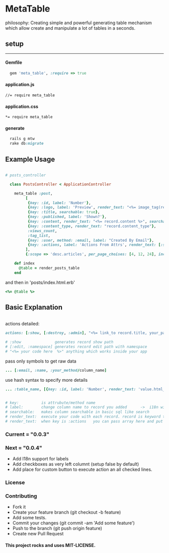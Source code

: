 MetaTable
=========


philosophy: Creating simple and powerful generating table mechanism which allow create and manipulate a lot of tables in a seconds.


## setup
-----

#### Gemfile
```ruby 
  gem 'meta_table', :require => true
```

#### application.js
```//= require meta_table```
#### application.css
```*= require meta_table```

#### generate
```ruby 
  rails g mtw
  rake db:migrate
```  

Example Usage
-------------

```ruby

# posts_controller

  class PostsController < ApplicationController

    meta_table :post,
         [
          {key: :id, label: 'Number'},
          {key: :logo, label: 'Preview', render_text: "<%= image_tag(record.logo, style:'height: 100px;width:100px;') %>"},
          {key: :title, searchable: true},
          {key: :published, label: 'Shown?'},
          {key: :content, render_text: "<%= record.content %>", searchable: true},
          {key: :content_type, render_text: "record.content_type"},
          :views_count,
          :tag_list,
          {key: :user, method: :email, label: "Created By Email"},
          {key: :actions, label: 'Actions From Attrs', render_text: [:show, [:edit, :admin],[:destroy, :admin], "<%= link_to 'Edit', edit_admin_post_path(record), class: 'button small' %>"]}
         ],
         {:scope => 'desc.articles', per_page_choises: [4, 12, 24], includes: [:categories]}

    def index
      @table = render_posts_table
    end

```

and then in 'posts/index.html.erb'

```ruby
<%= @table %>
```

## Basic Explanation

```ruby

```

actions detailed:

```ruby
actions: [:show, [:destroy, :admin], "<%= link_to record.title, your_path(record) %>"]

# :show               generates record show path
# [:edit, :namespace] generates record edit path with namespace
# "<%= your code here  %>" anything which works inside your app
```

pass only symbols to get raw data

```ruby
... [:email, :name, :your_method/column_name]

```

use hash syntax to specify more details


```ruby
... :table_name, [{key: :id, label: 'Number', render_text: 'value.html_safe'}, {...}]


# key:          is attrubute/method name
# label:        change column name to record you added      ->  i18n will be soon
# searchable:   makes column searchable in basic sql like search
# render_text:  execute your code with each record. record is keyword that means record in database    -> no rescue here yet
# render_text:  when key is :actions   you can pass array here and put list of actions, anyway you still can put all actions in erb string
```


### Current = "0.0.3"

### Next = "0.0.4"
  - Add I18n support for labels
  - Add checkboxes as very left columnt (setup false by default)
  - Add place for custom button to execute action an all checked lines.

### License


### Contributing

- Fork it
- Create your feature branch (git checkout -b feature)
- Add some tests.
- Commit your changes (git commit -am 'Add some feature')
- Push to the branch (git push origin feature)
- Create new Pull Request


#### This project rocks and uses MIT-LICENSE.
